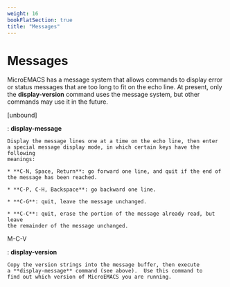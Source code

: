 ```yaml
---
weight: 16
bookFlatSection: true
title: "Messages"
---
```


# Messages


MicroEMACS has a message system that allows commands to display
error or status messages
that are too long to
fit on the echo line.  At present, only
the **display-version** command uses the message system, but other commands
may use it in the future.

[unbound]

:   **display-message**

    Display the message lines one at a time on the echo line, then enter
    a special message display mode, in which certain keys have the following
    meanings:

    * **C-N, Space, Return**: go forward one line, and quit if the end of
    the message has been reached.

    * **C-P, C-H, Backspace**: go backward one line.

    * **C-G**: quit, leave the message unchanged.

    * **C-C**: quit, erase the portion of the message already read, but leave
    the remainder of the message unchanged.

M-C-V

:   **display-version**

    Copy the version strings into the message buffer, then execute
    a **display-message** command (see above).  Use this command to
    find out which version of MicroEMACS you are running.


